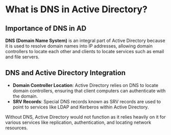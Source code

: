 
# What is DNS in Active Directory?

## Importance of DNS in AD
**DNS (Domain Name System)** is an integral part of Active Directory because it is used to resolve domain names into IP addresses, allowing domain controllers to locate each other and clients to locate services such as email and file servers.

## DNS and Active Directory Integration
- **Domain Controller Location**: Active Directory relies on DNS to locate domain controllers, ensuring that client computers can authenticate with the domain.
- **SRV Records**: Special DNS records known as SRV records are used to point to services like LDAP and Kerberos within Active Directory.

Without DNS, Active Directory would not function as it relies heavily on it for various services like replication, authentication, and locating network resources.

